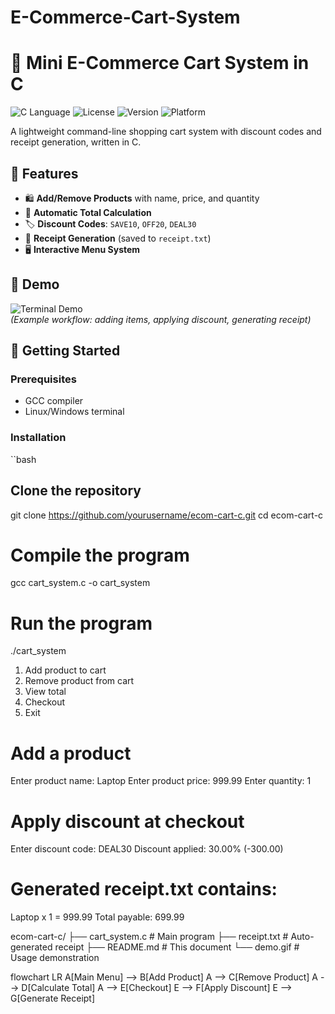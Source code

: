 # E-Commerce-Cart-System
# 🛒 Mini E-Commerce Cart System in C

![C Language](https://img.shields.io/badge/Language-C-blue)
![License](https://img.shields.io/badge/License-MIT-green)
![Version](https://img.shields.io/badge/Version-1.0.0-orange)
![Platform](https://img.shields.io/badge/Platform-Linux%20%7C%20Windows-lightgrey)

A lightweight command-line shopping cart system with discount codes and receipt generation, written in C.

## 🌟 Features
- 🛍️ **Add/Remove Products** with name, price, and quantity
- 💸 **Automatic Total Calculation**
- 🏷️ **Discount Codes**: `SAVE10`, `OFF20`, `DEAL30`
- 🧾 **Receipt Generation** (saved to `receipt.txt`)
- 🖥️ **Interactive Menu System**

## 📸 Demo
![Terminal Demo](demo.gif)  
*(Example workflow: adding items, applying discount, generating receipt)*

## 🚀 Getting Started

### Prerequisites
- GCC compiler
- Linux/Windows terminal

### Installation
``bash
## Clone the repository
git clone https://github.com/yourusername/ecom-cart-c.git
cd ecom-cart-c

# Compile the program
gcc cart_system.c -o cart_system

# Run the program
./cart_system
1. Add product to cart
2. Remove product from cart
3. View total
4. Checkout
5. Exit
# Add a product
Enter product name: Laptop
Enter product price: 999.99
Enter quantity: 1

# Apply discount at checkout
Enter discount code: DEAL30
Discount applied: 30.00% (-300.00)

# Generated receipt.txt contains:
Laptop x 1 = 999.99
Total payable: 699.99

ecom-cart-c/
├── cart_system.c      # Main program
├── receipt.txt        # Auto-generated receipt
├── README.md          # This document
└── demo.gif           # Usage demonstration

flowchart LR
    A[Main Menu] --> B[Add Product]
    A --> C[Remove Product]
    A --> D[Calculate Total]
    A --> E[Checkout]
    E --> F[Apply Discount]
    E --> G[Generate Receipt]

    

